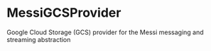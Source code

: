 # MessiGCSProvider

Google Cloud Storage (GCS) provider for the Messi messaging and streaming abstraction
